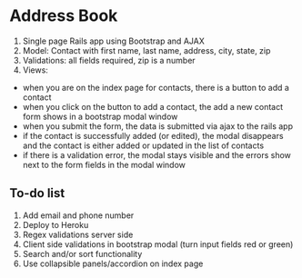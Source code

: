 # Address Book

1. Single page Rails app using Bootstrap and AJAX
2. Model: Contact with first name, last name, address, city, state, zip
3. Validations: all fields required, zip is a number
4. Views:
  - when you are on the index page for contacts, there is a button to add a contact
  - when you click on the button to add a contact, the add a new contact form shows in a bootstrap modal window
  - when you submit the form, the data is submitted via ajax to the rails app
  - if the contact is successfully added (or edited), the modal disappears and the contact is either added or updated in the list of contacts
  - if there is a validation error, the modal stays visible and the errors show next to the form fields in the modal window

## To-do list
1. Add email and phone number
2. Deploy to Heroku
3. Regex validations server side
4. Client side validations in bootstrap modal (turn input fields red or green)
5. Search and/or sort functionality
6. Use collapsible panels/accordion on index page
